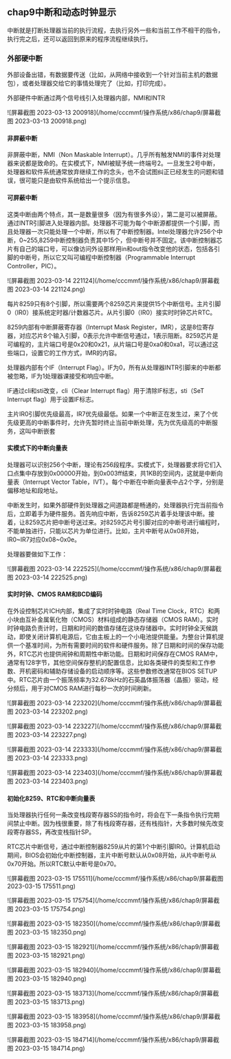 ## chap9中断和动态时钟显示

中断就是打断处理器当前的执行流程，去执行另外一些和当前工作不相干的指令，执行完之后，还可以返回到原来的程序流程继续执行。

### 外部硬中断

外部设备出错，有数据要传送（比如，从网络中接收到一个针对当前主机的数据包），或者处理器交给它的事情处理完了（比如，打印完成）。

外部硬件中断通过两个信号线引入处理器内部，NMI和INTR

![屏幕截图 2023-03-13 200918](/home/cccmmf/操作系统/x86/chap9/屏幕截图 2023-03-13 200918.png)

#### 非屏蔽中断

非屏蔽中断，NMI（Non Maskable Interrupt）。几乎所有触发NMI的事件对处理器来说都是致命的。在实模式下，NMI被赋予统一终端号2。一旦发生2号中断，处理器和软件系统通常放弃继续工作的念头，也不会试图纠正已经发生的问题和错误，很可能只是由软件系统给出一个提示信息。

#### 可屏蔽中断

这类中断由两个特点，其一是数量很多（因为有很多外设），第二是可以被屏蔽。通过INTR引脚进入处理器内部。处理器不可能为每个中断源都提供一个引脚，而且处理器一次只能处理一个中断，所以有了中断控制器。Intel处理器允许256个中断，0~255,8259中断控制器负责其中15个，但中断号并不固定。该中断控制器芯片有自己的端口号，可以像访问外设那样用in和out指令改变他的状态，包括各引脚的中断号，所以它又叫可编程中断控制器（Programmable Interrupt Controller，PIC）。

![屏幕截图 2023-03-14 221124](/home/cccmmf/操作系统/x86/chap9/屏幕截图 2023-03-14 221124.png) 

每片8259只有8个引脚，所以需要两个8259芯片来提供15个中断信号。主片引脚0（IR0）接系统定时器/计数器芯片。从片引脚0（IR0）接实时时钟芯片RTC。

8259内部有中断屏蔽寄存器（Interrupt Mask Register，IMR），这是8位寄存器，对应芯片8个输入引脚，0表示允许中断信号通过，1表示阻断。8259芯片是可编程的，主片端口号是0x20和0x21，从片端口号是0xa0和0xa1，可以通过这些端口，设置它的工作方式，IMR的内容。

处理器内部有个IF（Interrupt Flag）。IF为0，所有从处理器INTR引脚来的中断都被忽略，IF为1处理器课接受和响应中断。

IF通过cli和sti改变，cli（Clear Interrupt flag）用于清除IF标志，sti（SeT Interrupt flag）用于设置IF标志。

主片IR0引脚优先级最高，IR7优先级最低。如果一个中断正在发生过，来了个优先级更高的中断事件时，允许先暂时终止当前中断处理，先为优先级高的中断服务，这叫中断嵌套

#### 实模式下的中断向量表

处理器可以识别256个中断，理论有256段程序。实模式下，处理器要求将它们入口点集中存放到0x00000开始，到0x003ff结束，共1KB的空间内，这就是中断向量表（Interrupt Vector Table，IVT）。每个中断在中断向量表中占2个字，分别是偏移地址和段地址。

中断发生时，如果外部硬件到处理器之间道路都是畅通的，处理器执行完当前指令后，立即着手为硬件服务。首先响应中断，告诉8259芯片着手处理该中断。接着，让8259芯片把中断号送过来。对8259芯片号引脚对应的中断号进行编程时，不能单独进行，只能以芯片为单位进行。比如，主片中断号从0x08开始，IR0~IR7对应0x08~0x0e。

处理器要做如下工作：

![屏幕截图 2023-03-14 222525](/home/cccmmf/操作系统/x86/chap9/屏幕截图 2023-03-14 222525.png)

#### 实时时钟、CMOS RAM和BCD编码

在外设控制芯片ICH内部，集成了实时时钟电路（Real Time Clock，RTC）和两小块由互补金属氧化物（CMOS）材料组成的静态存储器（CMOS RAM）。实时时钟电路负责计时，日期和时间的数值存储在这块存储器中。实时时钟全天候跳动，即使关闭计算机电源后，它由主板上的一个小电池提供能量。为整台计算机提供一个基准时间，为所有需要时间的软件和硬件服务。除了日期和时间的保存功能外，RTC芯片也提供闹钟和周期性中断功能。日期和时间保存在CMOS RAM中，通常有128字节，其他空间保存整机的配置信息，比如各类硬件的类型和工作参数、开机密码和辅助存储设备的启动顺序等。这些参数修改通常在BIOS SETUP中。RTC芯片由一个振荡频率为32.678kHz的石英晶体振荡器（晶振）驱动，经分频后，用于对CMOS RAM进行每秒一次的时间刷新。

![屏幕截图 2023-03-14 223202](/home/cccmmf/操作系统/x86/chap9/屏幕截图 2023-03-14 223202.png)

![屏幕截图 2023-03-14 223227](/home/cccmmf/操作系统/x86/chap9/屏幕截图 2023-03-14 223227.png)

![屏幕截图 2023-03-14 223333](/home/cccmmf/操作系统/x86/chap9/屏幕截图 2023-03-14 223333.png)

![屏幕截图 2023-03-14 223403](/home/cccmmf/操作系统/x86/chap9/屏幕截图 2023-03-14 223403.png)

#### 初始化8259、RTC和中断向量表

当处理器执行任何一条改变栈段寄存器SS的指令时，将会在下一条指令执行完期间禁止中断。因为栈很重要，除了有栈段寄存器，还有栈指针，大多数时候先改变段寄存器SS，再改变栈指针SP。

RTC芯片中断信号，通过中断控制器8259从片的第1个中断引脚IR0。计算机启动期间，BIOS会初始化中断控制器，主片中断号默认从0x08开始，从片中断号从0x70开始。所以RTC默认中断号是0x70。

![屏幕截图 2023-03-15 175511](/home/cccmmf/操作系统/x86/chap9/屏幕截图 2023-03-15 175511.png)

![屏幕截图 2023-03-15 175754](/home/cccmmf/操作系统/x86/chap9/屏幕截图 2023-03-15 175754.png)

![屏幕截图 2023-03-15 182350](/home/cccmmf/操作系统/x86/chap9/屏幕截图 2023-03-15 182350.png)

![屏幕截图 2023-03-15 182921](/home/cccmmf/操作系统/x86/chap9/屏幕截图 2023-03-15 182921.png)

![屏幕截图 2023-03-15 182940](/home/cccmmf/操作系统/x86/chap9/屏幕截图 2023-03-15 182940.png)

![屏幕截图 2023-03-15 183713](/home/cccmmf/操作系统/x86/chap9/屏幕截图 2023-03-15 183713.png)

![屏幕截图 2023-03-15 183958](/home/cccmmf/操作系统/x86/chap9/屏幕截图 2023-03-15 183958.png)

![屏幕截图 2023-03-15 184714](/home/cccmmf/操作系统/x86/chap9/屏幕截图 2023-03-15 184714.png)





